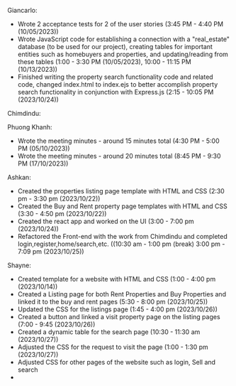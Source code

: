 Giancarlo:
- Wrote 2 acceptance tests for 2 of the user stories (3:45 PM - 4:40 PM (10/05/2023))
- Wrote JavaScript code for establishing a connection with a "real_estate" database (to be used for our project), creating tables for important entities such as homebuyers and properties, and updating/reading from these tables (1:00 - 3:30 PM (10/05/2023), 10:00 - 11:15 PM (10/13/2023))
- Finished writing the property search functionality code and related code, changed index.html to index.ejs to better accomplish property search functionality in conjunction with Express.js (2:15 - 10:05 PM (2023/10/24))

Chimdindu:


Phuong Khanh:
- Wrote the meeting minutes - around 15 minutes total (4:30 PM - 5:00 PM (05/10/2023))
- Wrote the meeting minutes - around 20 minutes total (8:45 PM - 9:30 PM (17/10/2023))

Ashkan:
- Created the properties listing page template with HTML and CSS (2:30 pm - 3:30 pm (2023/10/22))
- Created the Buy and Rent property page templates with HTML and CSS (3:30 - 4:50 pm (2023/10/22))
- Created the react app and worked on the UI (3:00 - 7:00 pm (2023/10/24))
- Refactored the Front-end with the work from Chimdindu and completed login,register,home/search,etc. ((10:30 am - 1:00 pm (break) 3:00 pm - 7:09 pm (2023/10/25))

Shayne:
- Created template for a website with HTML and CSS (1:00 - 4:00 pm (2023/10/14))
- Created a Listing page for both Rent Properties and Buy Properties and linked it to the buy and rent pages (5:30 - 8:00 pm (2023/10/25))
- Updated the CSS for the listings page (1:45 - 4:00 pm (2023/10/26))
- Created a button and linked a visit property page on the listing pages (7:00 - 9:45 (2023/10/26))
- Created a dynamic table for the search page (10:30 - 11:30 am (2023/10/27))
- Adjusted the CSS for the request to visit the page (1:00 - 1:30 pm (2023/10/27))
- Adjusted CSS for other pages of the website such as login, Sell and search
- 
